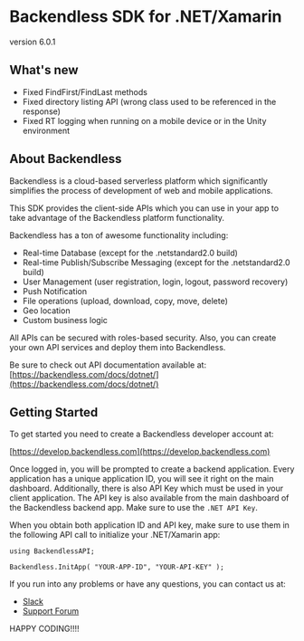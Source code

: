 # Backendless SDK for .NET/Xamarin

version 6.0.1
## What's new
* Fixed FindFirst/FindLast methods
* Fixed directory listing API (wrong class used to be referenced in the response)
* Fixed RT logging when running on a mobile device or in the Unity environment

## About Backendless
Backendless is a cloud-based serverless platform which significantly
simplifies the process of development of web and mobile applications.

This SDK provides the client-side APIs which you can use in your app
to take advantage of the Backendless platform functionality.

Backendless has a ton of awesome functionality including:
* Real-time Database (except for the .netstandard2.0 build)
* Real-time Publish/Subscribe Messaging (except for the .netstandard2.0 build)
* User Management (user registration, login, logout, password recovery)
* Push Notification
* File operations (upload, download, copy, move, delete)
* Geo location
* Custom business logic
 
All APIs can be secured with roles-based security. Also, you can create
your own API services and deploy them into Backendless.

Be sure to check out API documentation available at:
[https://backendless.com/docs/dotnet/](https://backendless.com/docs/dotnet/)

## Getting Started
To get started you need to create a Backendless developer account at:

[https://develop.backendless.com](https://develop.backendless.com)
                
Once logged in, you will be prompted to create a backend application.
Every application has a unique application ID, you will see it right 
on the main dashboard. Additionally, there is also API Key which must
be used in your client application. The API key is also available
from the main dashboard of the Backendless backend app. Make sure to use
the `.NET API Key`. 

When you obtain both application ID and API key, make sure to use them
in the following API call to initialize your .NET/Xamarin app:
```
using BackendlessAPI;

Backendless.InitApp( "YOUR-APP-ID", "YOUR-API-KEY" );
```

If you run into any problems or have any questions, you can contact us at:
* [Slack](http://slack.backendless.com)
* [Support Forum](http://support.backendless.com)
   
HAPPY CODING!!!!